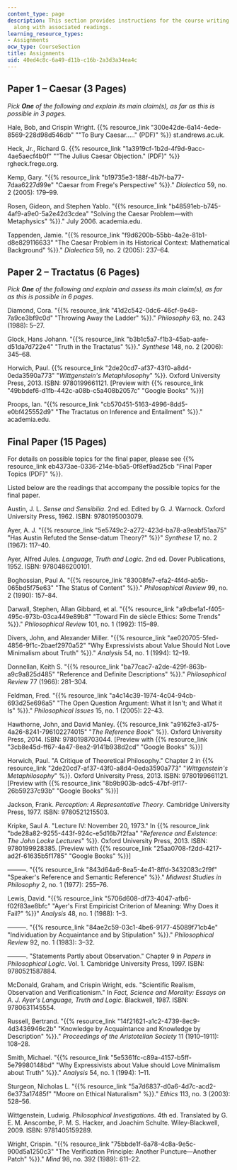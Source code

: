 ```yaml
---
content_type: page
description: This section provides instructions for the course writing assignments
  along with associated readings.
learning_resource_types:
- Assignments
ocw_type: CourseSection
title: Assignments
uid: 40ed4c8c-6a49-d11b-c16b-2a3d3a34ea4c
---
```


Paper 1 – Caesar (3 Pages)
--------------------------

_Pick **One** of the following and explain its main claim(s), as far as this is possible in 3 pages._

Hale, Bob, and Crispin Wright. {{% resource_link "300e42de-6a14-4ede-8569-228d98d546db" "\"To Bury Caesar…..\" (PDF)" %}} st.andrews.ac.uk.

Heck, Jr., Richard G. {{% resource_link "1a3919cf-1b2d-4f9d-9acc-4ae5aecf4b0f" "\"The Julius Caesar Objection.\" (PDF)" %}} rgheck.frege.org.

Kemp, Gary. "{{% resource_link "b19735e3-188f-4b7f-ba77-7daa6227d99e" "Caesar from Frege's Perspective" %}}." _Dialectica_ 59, no. 2 (2005): 179–99.

Rosen, Gideon, and Stephen Yablo. "{{% resource_link "b48591eb-b745-4af9-a9e0-5a2e42d3cdea" "Solving the Caesar Problem—with Metaphysics" %}}." July 2006. academia.edu.

Tappenden, Jamie. "{{% resource_link "f9d6200b-55bb-4a2e-81b1-d8e829116633" "The Caesar Problem in its Historical Context: Mathematical Background" %}}." _Dialectica_ 59, no. 2 (2005): 237–64.

Paper 2 – Tractatus (6 Pages)
-----------------------------

_Pick **One** of the following and explain and assess its main claim(s), as far as this is possible in 6 pages._

Diamond, Cora. "{{% resource_link "41d2c542-0dc6-46cf-9e48-7a9ce3bf9c0d" "Throwing Away the Ladder" %}}." _Philosophy_ 63, no. 243 (1988): 5–27.

Glock, Hans Johann. "{{% resource_link "b3b1c5a7-f1b3-45ab-aafe-d51da7d722e4" "Truth in the Tractatus" %}}." _Synthese_ 148, no. 2 (2006): 345–68.

Horwich, Paul. {{% resource_link "2de20cd7-af37-43f0-a8d4-0eda3590a773" "_Wittgenstein's Metaphilosophy_" %}}. Oxford University Press, 2013. ISBN: 9780199661121. \[Preview with {{% resource_link "49bbdef6-d1fb-442c-a08b-c5a408b2057c" "Google Books" %}}\]

Proops, Ian. "{{% resource_link "cb570451-5163-4996-8dd5-e0bf425552d9" "The Tractatus on Inference and Entailment" %}}." academia.edu.

Final Paper (15 Pages)
----------------------

For details on possible topics for the final paper, please see {{% resource_link eb4373ae-0336-214e-b5a5-0f8ef9ad25cb "Final Paper Topics (PDF)" %}}.

Listed below are the readings that accompany the possible topics for the final paper.

Austin, J. L. _Sense and Sensibilia_. 2nd ed. Edited by G. J. Warnock. Oxford University Press, 1962. ISBN: 9780195003079.

Ayer, A. J. "{{% resource_link "5e5749c2-a272-423d-ba78-a9eabf51aa75" "Has Austin Refuted the Sense-datum Theory?" %}}" _Synthese_ 17, no. 2 (1967): 117–40.

Ayer, Alfred Jules. _Language, Truth and Logic_. 2nd ed. Dover Publications, 1952. ISBN: 9780486200101.

Boghossian, Paul A. "{{% resource_link "83008fe7-efa2-4f4d-ab5b-065bd5f75e63" "The Status of Content" %}}." _Philosophical Review_ 99, no. 2 (1990): 157–84.

Darwall, Stephen, Allan Gibbard, et al. "{{% resource_link "a9dbe1a1-f405-495c-973b-03ca449e89b8" "Toward Fin de siècle Ethics: Some Trends" %}}." _Philosophical Review_ 101, no. 1 (1992): 115–89.

Divers, John, and Alexander Miller. "{{% resource_link "ae020705-5fed-4856-9f1c-2baef2970a52" "Why Expressivists about Value Should Not Love Minimalism about Truth" %}}." _Analysis_ 54, no. 1 (1994): 12–19.

Donnellan, Keith S. "{{% resource_link "ba77cac7-a2de-429f-863b-a9c9a825d485" "Reference and Definite Descriptions" %}}." _Philosophical Review_ 77 (1966): 281–304.

Feldman, Fred. "{{% resource_link "a4c14c39-1974-4c04-94cb-693d25e696a5" "The Open Question Argument: What it Isn't; and What it Is" %}}." _Philosophical Issues_ 15, no. 1 (2005): 22–43.

Hawthorne, John, and David Manley. {{% resource_link "a9162fe3-a175-4a26-8241-796102274015" "_The Reference Book_" %}}. Oxford University Press, 2014. ISBN: 9780198703044. \[Preview with {{% resource_link "3cb8e45d-ff67-4a47-8ea2-9141b938d2cd" "Google Books" %}}\]

Horwich, Paul. "A Critique of Theoretical Philosophy." Chapter 2 in {{% resource_link "2de20cd7-af37-43f0-a8d4-0eda3590a773" "_Wittgenstein's Metaphilosophy_" %}}. Oxford University Press, 2013. ISBN: 9780199661121. \[Preview with {{% resource_link "8b9b903b-adc5-47bf-9f17-26b59237c93b" "Google Books" %}}\]

Jackson, Frank. _Perception: A Representative Theory_. Cambridge University Press, 1977. ISBN: 9780521215503.

Kripke, Saul A. "Lecture IV: November 20, 1973." In {{% resource_link "bde28a82-9255-443f-924c-e5d16b7f2faa" "_Reference and Existence: The John Locke Lectures_" %}}. Oxford University Press, 2013. ISBN: 9780199928385. \[Preview with {{% resource_link "25aa0708-f2dd-4217-ad2f-61635b5f1785" "Google Books" %}}\]

———. "{{% resource_link "843d64a6-8ea5-4e41-8ffd-3432083c2f9f" "Speaker's Reference and Semantic Reference" %}}." _Midwest Studies in Philosophy_ 2, no. 1 (1977): 255–76.

Lewis, David. "{{% resource_link "5706d608-df73-4047-afb6-f02f83ae8bfc" "Ayer's First Empiricist Criterion of Meaning: Why Does it Fail?" %}}" _Analysis_ 48, no. 1 (1988): 1–3.

———. "{{% resource_link "84ae2c59-03c1-4be6-9177-45089f71cb4e" "Individuation by Acquaintance and by Stipulation" %}}." _Philosophical Review_ 92, no. 1 (1983): 3–32.

———. "Statements Partly about Observation." Chapter 9 in _Papers in Philosophical Logic_. Vol. 1. Cambridge University Press, 1997. ISBN: 9780521587884.

McDonald, Graham, and Crispin Wright, eds. "Scientific Realism, Observation and Verificationism." In _Fact, Science and Morality: Essays on A. J. Ayer's Language, Truth and Logic_. Blackwell, 1987. ISBN: 9780631145554.

Russell, Bertrand. "{{% resource_link "14f21621-a1c2-4739-8ec9-4d3436946c2b" "Knowledge by Acquaintance and Knowledge by Description" %}}." _Proceedings of the Aristotelian Society_ 11 (1910–1911): 108–28.

Smith, Michael. "{{% resource_link "5e5361fc-c89a-4157-b5ff-5e79980148bd" "Why Expressivists about Value should Love Minimalism about Truth" %}}." _Analysis_ 54, no. 1 (1994): 1–11.

Sturgeon, Nicholas L. "{{% resource_link "5a7d6837-d0a6-4d7c-acd2-6e373a17485f" "Moore on Ethical Naturalism" %}}." _Ethics_ 113, no. 3 (2003): 528–56.

Wittgenstein, Ludwig. _Philosophical Investigations_. 4th ed. Translated by G. E. M. Anscombe, P. M. S. Hacker, and Joachim Schulte. Wiley-Blackwell, 2009. ISBN: 9781405159289.

Wright, Crispin. "{{% resource_link "75bbde1f-6a78-4c8a-9e5c-900d5a1250c3" "The Verification Principle: Another Puncture—Another Patch" %}}." _Mind_ 98, no. 392 (1989): 611–22.